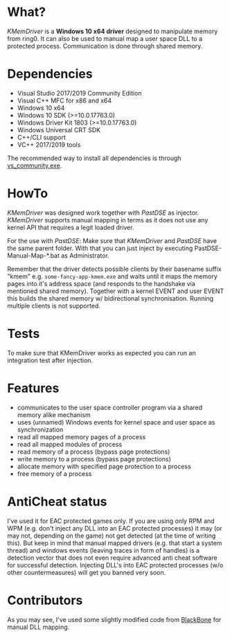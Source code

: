 # What?
*KMemDriver* is a **Windows 10 x64 driver** designed to manipulate memory from ring0.
It can also be used to manual map a user space DLL to a protected process.
Communication is done through shared memory.


# Dependencies
- Visual Studio 2017/2019 Community Edition
- Visual C++ MFC for x86 and x64
- Windows 10 x64
- Windows 10 SDK (>=10.0.17763.0)
- Windows Driver Kit 1803 (>=10.0.17763.0)
- Windows Universal CRT SDK
- C++/CLI support
- VC++ 2017/2019 tools

The recommended way to install all dependencies is through [vs_community.exe](https://visualstudio.microsoft.com/).


# HowTo
*KMemDriver* was designed work together with *PastDSE* as injector.
*KMemDriver* supports manual mapping in terms as it does not use any kernel API that requires a legit loaded driver.

For the use with *PastDSE*:
Make sure that *KMemDriver* and *PastDSE* have the same parent folder.
With that you can just inject by executing PastDSE-Manual-Map-\*.bat as Administrator.

Remember that the driver detects possible clients by their basename suffix "kmem" e.g. `some-fancy-app-kmem.exe`
and waits until it maps the memory pages into it's address space (and responds to the handshake via mentioned shared memory).
Together with a kernel EVENT and user EVENT this builds the shared memory w/ bidirectional synchronisation.
Running multiple clients is not supported.


# Tests
To make sure that KMemDriver works as expected you can run an integration test after injection.


# Features
- communicates to the user space controller program via a shared memory alike mechanism
- uses (unnamed) Windows events for kernel space and user space as synchronization
- read all mapped memory pages of a process
- read all mapped modules of process
- read memory of a process (bypass page protections)
- write memory to a process (bypass page protections)
- allocate memory with specified page protection to a process
- free memory of a process


# AntiCheat status

I've used it for EAC protected games only.
If you are using only RPM and WPM (e.g. don't inject any DLL into an EAC protected processes) it may (or may not, depending on the game) not get detected (at the time of writing this).
But keep in mind that manual mapped drivers (e.g. that start a system thread) and windows events (leaving traces in form of handles) is a detection vector that does not even require advanced anti cheat software for successful detection.
Injecting DLL's into EAC protected processes (w/o other countermeasures) will get you banned very soon.


# Contributors
As you may see, I've used some slightly modified code from [BlackBone](https://github.com/DarthTon/Blackbone) for manual DLL mapping.
